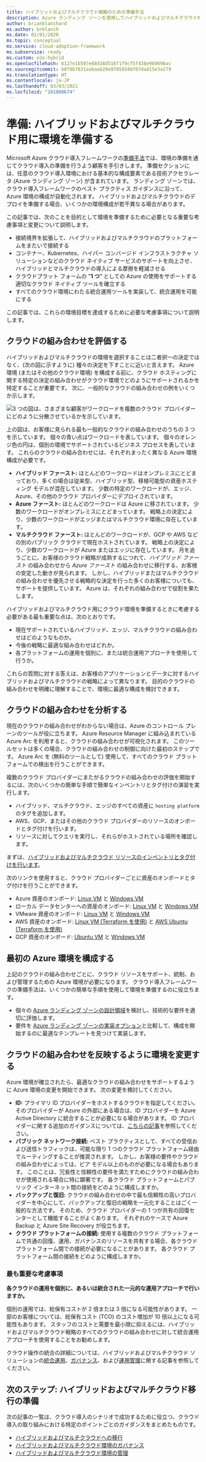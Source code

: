 ```yaml
---
title: ハイブリッドおよびマルチクラウド戦略のための準備手法
description: Azure ランディング ゾーンを使用してハイブリッドおよびマルチクラウド用に環境を準備する
author: brianblanchard
ms.author: brblanch
ms.date: 02/01/2020
ms.topic: conceptual
ms.service: cloud-adoption-framework
ms.subservice: ready
ms.custom: e2e-hybrid
ms.openlocfilehash: b127e1b507e68d38d516f1f9cf5f438e989698ac
ms.sourcegitcommit: b8f8b7631aabaab28e9705934bf67dad15e3a179
ms.translationtype: HT
ms.contentlocale: ja-JP
ms.lasthandoff: 03/03/2021
ms.locfileid: "101800674"
---
```

# <a name="ready-prepare-your-environment-for-hybrid-and-multicloud"></a>準備: ハイブリッドおよびマルチクラウド用に環境を準備する

Microsoft Azure クラウド導入フレームワークの[準備手法](../../ready/index.md)では、環境の準備を通じてクラウド導入の準備を行うよう顧客を手引きします。 準備セクションには、任意のクラウド導入環境における基本的な構成要素である技術アクセラレータ (Azure ランディング ゾーン) が含まれています。 ランディング ゾーンでは、クラウド導入フレームワークのベスト プラクティス ガイダンスに沿って、Azure 環境の構成が自動化されます。 ハイブリッドおよびマルチクラウドのデプロイを準備する場合、いくつかの環境構成が若干異なる場合があります。

この記事では、次のことを目的として環境を準備するために必要となる重要な考慮事項と変更について説明します。

- 接続境界を拡張して、ハイブリッドおよびマルチクラウドのプラットフォームをまたいで接続する
- コンテナー、Kubernetes、ハイパー コンバージド インフラストラクチャ ソリューションなどのクラウド ネイティブ サービスのサポートを向上させ、ハイブリッドとマルチクラウドの導入による摩擦を軽減させる
- クラウドプラット フォームの "**1 つ**" としての Azure の使用をサポートする適切なクラウド ネイティブ ツールを確立する
- すべてのクラウド環境にわたる統合運用ツールを実装して、統合運用を可能にする

この記事では、これらの環境目標を達成するために必要な考慮事項について説明します。

## <a name="evaluate-your-cloud-mix"></a>クラウドの組み合わせを評価する

ハイブリッドおよびマルチクラウドの環境を選択することは二者択一の決定ではなく、(次の図に示すように) 種々の決定を下すことに近いと言えます。 Azure 環境 (またはその他のクラウド環境) を構成する前に、クラウド ホスティングに関する特定の決定の組み合わせがクラウド環境でどのようにサポートされるかを特定することが重要です。 次に、一般的なクラウドの組み合わせの例をいくつか示します。

![3 つの図は、さまざまな顧客がワークロードを複数のクラウド プロバイダーにどのように分散させているかを示しています。](../../_images/hybrid/cloud-mix.png)

上の図は、お客様に見られる最も一般的なクラウドの組み合わせのうちの 3 つを示しています。 個々の青い点はワークロードを表しています。 個々のオレンジ色の円は、個別の環境でサポートされているビジネス プロセスを表しています。 これらのクラウドの組み合わせには、それぞれまったく異なる Azure 環境構成が必要です。

- **ハイブリッド ファースト:** ほとんどのワークロードはオンプレミスにとどまっており、多くの場合は従来型、ハイブリッド型、移植可能型の資産ホスティング モデルが混在しています。 少数の特定のワークロードが、エッジ、Azure、その他のクラウド プロバイダーにデプロイされています。
- **Azure ファースト:** ほとんどのワークロードは Azure に移されています。 少数のワークロードがオンプレミスにとどまっています。 戦略上の決定により、少数のワークロードがエッジまたはマルチクラウド環境に存在しています。
- **マルチクラウド ファースト:** ほとんどのワークロードが、GCP や AWS などの別のパブリック クラウドで現在ホストされています。 戦略上の決定により、少数のワークロードが Azure またはエッジに存在しています。 月を追うごとに、お客様のクラウド戦略が成熟するにつれて、*ハイブリッド ファースト* の組み合わせから *Azure ファースト* の組み合わせに移行する、お客様の安定した動きが見られます。 しかし、ハイブリッドまたはマルチクラウドの組み合わせを優先させる戦略的な決定を行った多くのお客様についても、サポートを提供しています。 Azure は、それぞれの組み合わせで役割を果たします。

ハイブリッドおよびマルチクラウド用にクラウド環境を準備するときに考慮する必要がある最も重要な点は、次のとおりです。

- 現在サポートされているハイブリッド、エッジ、マルチクラウドの組み合わせはどのようなものか。
- 今後の戦略に最適な組み合わせはどれか。
- 各プラットフォームの運用を個別に、または統合運用アプローチを使用して行うか。

これらの質問に対する答えは、お客様のアプリケーションとデータに対するハイブリッドおよびマルチクラウドの戦略によって異なります。 目的のクラウドの組み合わせを明確に理解することで、環境に最適な構成を検討できます。

## <a name="analyze-your-cloud-mix"></a>クラウドの組み合わせを分析する

現在のクラウドの組み合わせがわからない場合は、Azure のコントロール プレーンのツールが役に立ちます。 Azure Resource Manager に組み込まれている Azure Arc を利用すると、クラウドの組み合わせが可視化されます。 このツールセットは多くの場合、クラウドの組み合わせの制御に向けた最初のステップです。 Azure Arc を (無料のツールとして) 使用して、すべてのクラウド プラットフォームでの検出を行うことができます。

複数のクラウド プロバイダーにまたがるクラウドの組み合わせの評価を開始するには、次のいくつかの簡単な手順で簡単なインベントリとタグ付けの演習を実行します。

- ハイブリッド、マルチクラウド、エッジのすべての資産に `hosting platform` のタグを追加します。
- AWS、GCP、またはその他のクラウド プロバイダーのリソースのオンボードとタグ付けを行います。
- リソースに対してクエリを実行し、それらがホストされている場所を確認します。

まずは、[ハイブリッドおよびマルチクラウド リソースのインベントリとタグ付けを行います](../../manage/hybrid/server/best-practices/arc-inventory-tagging.md)。

次のリンクを使用すると、クラウド プロバイダーごとに資産のオンボードとタグ付けを行うことができます。

- Azure 資産のオンボード: [Linux VM](../../manage/hybrid/server/best-practices/arm-template-linux.md) と [Windows VM](../../manage/hybrid/server/best-practices/arm-template-windows.md)
- ローカル データセンターへの資産のオンボード: [Linux VM](../../manage/hybrid/server/best-practices/onboard-server-linux.md) と [Windows VM](../../manage/hybrid/server/best-practices/onboard-server-windows.md)
- VMware 資産のオンボード: [Linux VM](../../manage/hybrid/server/best-practices/vmware-scaled-powercli-linux.md) と [Windows VM](../../manage/hybrid/server/best-practices/vmware-scaled-powercli-windows.md)
- AWS 資産のオンボード: [Linux VM (Terraform を使用)](../../manage/hybrid/server/best-practices/aws-terraform-al2.md) と [AWS Ubuntu (Terraform を使用)](../../manage/hybrid/server/best-practices/aws-terraform-ubuntu.md)
- GCP 資産のオンボード: [Ubuntu VM](../../manage/hybrid/server/best-practices/gcp-terraform-ubuntu.md) と [Windows VM](../../manage/hybrid/server/best-practices/gcp-terraform-windows.md)

## <a name="configure-your-initial-azure-environment"></a>最初の Azure 環境を構成する

上記のクラウドの組み合わせごとに、クラウド リソースをサポート、統制、および管理するための Azure 環境が必要になります。 クラウド導入フレームワークの準備手法は、いくつかの簡単な手順を使用して環境を準備するのに役立ちます。

- 個々の [Azure ランディング ゾーンの設計領域](../../ready/landing-zone/design-areas.md)を検討し、技術的な要件を適切に評価します。
- 要件を [Azure ランディング ゾーンの実装オプション](../../ready/landing-zone/implementation-options.md)と比較して、構成を開始するのに最適なテンプレートを見つけて実装します。

## <a name="modify-your-environment-to-reflect-your-cloud-mix"></a>クラウドの組み合わせを反映するように環境を変更する

Azure 環境が確立されたら、最適なクラウドの組み合わせをサポートするように Azure 環境の変更を開始できます。 次の変更を検討してください。

- **ID:** プライマリ ID プロバイダーをホストするクラウドを指定してください。 そのプロバイダーが Azure の外部にある場合は、ID プロバイダーを Azure Active Directory に統合することが必要になる場合があります。 ID プロバイダーに関する追加のガイダンスについては、[こちらの記事](/azure/active-directory/external-identities/identity-providers)を参照してください。
- **パブリック ネットワーク接続:** ベスト プラクティスとして、すべての受信および送信トラフィックは、可能な限り 1 つのクラウド プラットフォーム経由でルーティングすることが推奨されます。 しかし、お客様の要件やクラウドの組み合わせによっては、ピア モデル以上のものが必要になる場合もあります。 このことは、冗長性と信頼性の要件を満たすためにクラウドの組み合わせが使用される場合に特に顕著です。 各クラウド プラットフォームとパブリック インターネット間の接続をどのように構成しますか。
- **バックアップと復旧:** クラウドの組み合わせの中で最も信頼性の高いプロバイダーを中心にして、バックアップと復旧の戦略を一元化することはごく一般的な方法です。 そのため、クラウド プロバイダーの 1 つが共有の回復センターとして機能することがよくあります。 それぞれのケースで Azure Backup と Azure Site Recovery が役立ちます。
- **クラウド プラットフォームの接続:** 使用する複数のクラウド プラットフォームで共通の回復、運用、ガバナンスのリソースを共有する場合、各クラウド プラットフォーム間での接続が必要になることがあります。 各クラウド プラットフォーム間の接続をどのように構成しますか。

### <a name="the-most-important-consideration"></a>最も重要な考慮事項

**各クラウドの運用を個別に、あるいは統合された一元的な運用アプローチで行いますか。**

個別の運用では、総保有コストが 2 倍または 3 倍になる可能性があります。 一部のお客様については、総保有コスト (TCO) のコスト増加が 10 倍以上になる可能性もあります。 スタッフのコストと需要を最小限に抑えるには、ハイブリッドおよびマルチクラウド戦略のすべてのクラウドの組み合わせに対して統合運用アプローチを使用することをお勧めします。

クラウド操作の統合の詳細については、ハイブリッドおよびマルチクラウド ソリューションの[統合運用](./unified-operations.md)、[ガバナンス](./govern.md)、および[運用管理](./manage.md)に関する記事を参照してください。

## <a name="next-step-prepare-for-hybrid-and-multicloud-migration"></a>次のステップ: ハイブリッドおよびマルチクラウド移行の準備

次の記事の一覧は、クラウド導入のシナリオで成功するために役立つ、クラウド導入の取り組みにおける特定のポイントごとのガイダンスをまとめたものです。

- [ハイブリッドおよびマルチクラウドへの移行](./migrate.md)
- [ハイブリッドおよびマルチクラウド環境のガバナンス](./govern.md)
- [ハイブリッドおよびマルチクラウド環境の管理](./manage.md)

